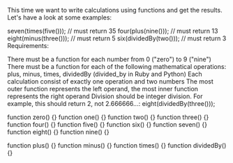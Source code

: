 This time we want to write calculations using functions and get the results. Let's have a look at some examples:

seven(times(five())); // must return 35
four(plus(nine())); // must return 13
eight(minus(three())); // must return 5
six(dividedBy(two())); // must return 3
Requirements:

There must be a function for each number from 0 ("zero") to 9 ("nine")
There must be a function for each of the following mathematical operations: plus, minus, times, dividedBy (divided_by in Ruby and Python)
Each calculation consist of exactly one operation and two numbers
The most outer function represents the left operand, the most inner function represents the right operand
Division should be integer division. For example, this should return 2, not 2.666666...:
eight(dividedBy(three()));

function zero() {}
function one() {}
function two() {}
function three() {}
function four() {}
function five() {}
function six() {}
function seven() {}
function eight() {}
function nine() {}

function plus() {}
function minus() {}
function times() {}
function dividedBy() {}